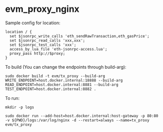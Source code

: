 # evm_proxy_nginx

Sample config for location:
```
location / {
  set $jsonrpc_write_calls 'eth_sendRawTransaction,eth_gasPrice';
  set $jsonrpc_read_calls 'xxx,xxx';
  set $jsonrpc_test_calls 'xxx';
  access_by_lua_file 'eth-jsonrpc-access.lua';
  proxy_pass http://$proxy;
}
```

To build (You can change the endpoints through build-arg):
```
sudo docker build -t evm/tx_proxy --build-arg WRITE_ENDPOINT=host.docker.internal:18888 --build-arg READ_ENDPOINT=host.docker.internal:8881 --build-arg TEST_ENDPOINT=host.docker.internal:8882 .
```

To run:
```
mkdir -p logs

sudo docker run --add-host=host.docker.internal:host-gateway -p 80:80 -v ${PWD}/logs:/var/log/nginx -d --restart=always --name=tx_proxy evm/tx_proxy

```

